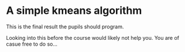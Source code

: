 # A simple kmeans algorithm

This is the final result the pupils should program.

Looking into this before the course would likely not help you. You are of casue free to do so...
